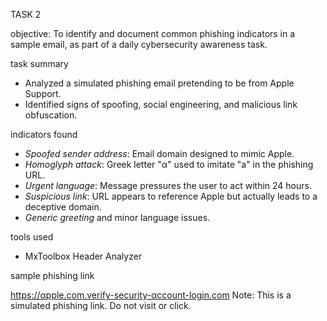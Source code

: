 
TASK 2

objective:
To identify and document common phishing indicators in a sample email, as part of a daily cybersecurity awareness task.

task summary

- Analyzed a simulated phishing email pretending to be from Apple Support.
- Identified signs of spoofing, social engineering, and malicious link obfuscation.

indicators found 

- *Spoofed sender address*: Email domain designed to mimic Apple.
- *Homoglyph attack*: Greek letter "α" used to imitate "a" in the phishing URL.
- *Urgent language*: Message pressures the user to act within 24 hours.
- *Suspicious link*: URL appears to reference Apple but actually leads to a deceptive domain.
- *Generic greeting* and minor language issues.

tools used

- MxToolbox Header Analyzer

sample phishing link

https://αpple.com.verify-security-αccount-login.com 
Note: This is a simulated phishing link. Do not visit or click.
